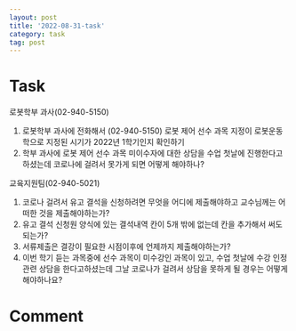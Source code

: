 ```yaml
---
layout: post
title: '2022-08-31-task'
category: task
tag: post
---
```


# Task

로봇학부 과사(02-940-5150)
1. 로봇학부 과사에 전화해서 (02-940-5150) 로봇 제어 선수 과목 지정이 로봇운동학으로 지정된 시기가 2022년 1학기인지 확인하기
2. 학부 과사에 로봇 제어 선수 과목 미이수자에 대한 상담을 수업 첫날에 진행한다고 하셨는데 코로나에 걸려서 못가게 되면 어떻게 해야하나?

교육지원팀(02-940-5021)
1. 코로나 걸려서 유고 결석을 신청하려면 무엇을 어디에 제출해야하고 교수님께는 어떠한 것을 제출해야하는가?
2. 유고 결석 신청원 양식에 있는 결석내역 칸이 5개 밖에 없는데 칸을 추가해서 써도 되는가?
3. 서류제출은 결강이 필요한 시점이후에 언제까지 제출해야하는가?
4. 이번 학기 듣는 과목중에 선수 과목이 미수강인 과목이 있고, 수업 첫날에 수강 인정 관련 상담을 한다고하셨는데 그날 코로나가 걸려서 상담을 못하게 될 경우는
어떻게 해야하나요?

# Comment
